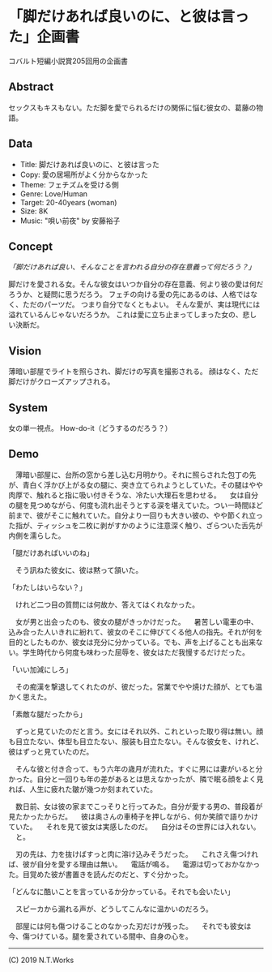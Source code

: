 # 「脚だけあれば良いのに、と彼は言った」企画書

コバルト短編小説賞205回用の企画書

## Abstract

セックスもキスもない。ただ脚を愛でられるだけの関係に悩む彼女の、葛藤の物語。

## Data

- Title: 脚だけあれば良いのに、と彼は言った
- Copy: 愛の居場所がよく分からなかった
- Theme: フェチズムを受ける側
- Genre: Love/Human
- Target: 20-40years (woman)
- Size: 8K
- Music: "唄い前夜" by 安藤裕子

## Concept

_「脚だけあれば良い、そんなことを言われる自分の存在意義って何だろう？」_

脚だけを愛される女。そんな彼女はいつか自分の存在意義、何より彼の愛は何だろうか、と疑問に思うだろう。
フェチの向ける愛の先にあるのは、人格ではなく、ただのパーツだ。
つまり自分でなくともよい。
そんな愛が、実は現代には溢れているんじゃないだろうか。
これは愛に立ち止まってしまった女の、悲しい決断だ。

## Vision

薄暗い部屋でライトを照らされ、脚だけの写真を撮影される。
顔はなく、ただ脚だけがクローズアップされる。

## System

女の単一視点。
How-do-it（どうするのだろう？）

## Demo

　薄暗い部屋に、台所の窓から差し込む月明かり。それに照らされた包丁の先が、青白く浮かび上がる女の腿に、突き立てられようとしていた。その腿はやや肉厚で、触れると指に吸い付きそうな、冷たい大理石を思わせる。
　女は自分の腿を見つめながら、何度も流れ出そうとする涙を堪えていた。つい一時間ほど前まで、彼がそこに触れていた。自分より一回りも大きい彼の、やや節くれ立った指が、ティッシュを二枚に剥がすかのように注意深く触り、ざらついた舌先が内側を濡らした。

「腿だけあればいいのね」

　そう訊ねた彼女に、彼は黙って頷いた。

「わたしはいらない？」

　けれど二つ目の質問には何故か、答えてはくれなかった。



　女が男と出会ったのも、彼女の腿がきっかけだった。
　暑苦しい電車の中、込み合った人いきれに紛れて、彼女のそこに伸びてくる他人の指先。それが何を目的としたものか、彼女は充分に分かっている。でも、声を上げることも出来ない。学生時代から何度も味わった屈辱を、彼女はただ我慢するだけだった。

「いい加減にしろ」

　その痴漢を撃退してくれたのが、彼だった。営業でやや焼けた顔が、とても温かく思えた。

「素敵な腿だったから」

　ずっと見ていたのだと言う。女にはそれ以外、これといった取り得は無い。顔も目立たない、体型も目立たない、服装も目立たない。そんな彼女を、けれど、彼はずっと見ていたのだ。



　そんな彼と付き合って、もう六年の歳月が流れた。すぐに男には妻がいると分かった。自分と一回りも年の差があるとは思えなかったが、隣で眠る顔をよく見れば、人生に疲れた皺が幾つか刻まれていた。



　数日前、女は彼の家までこっそりと行ってみた。自分が愛する男の、普段着が見たかったからだ。
　彼は奥さんの車椅子を押しながら、何か笑顔で語りかけていた。
　それを見て彼女は実感したのだ。
　自分はその世界には入れない。
　と。



　刃の先は、力を抜けばすっと肉に溶け込みそうだった。
　これさえ傷つければ、彼が自分を愛する理由は無い。
　電話が鳴る。
　電源は切っておかなかった。目覚めた彼が書置きを読んだのだと、すぐ分かった。

「どんなに酷いことを言っているか分かっている。それでも会いたい」

　スピーカから漏れる声が、どうしてこんなに温かいのだろう。



　部屋には何も傷つけることのなかった刃だけが残った。
　それでも彼女は今、傷つけている。腿を愛されている間中、自身の心を。


---
(C) 2019 N.T.Works
